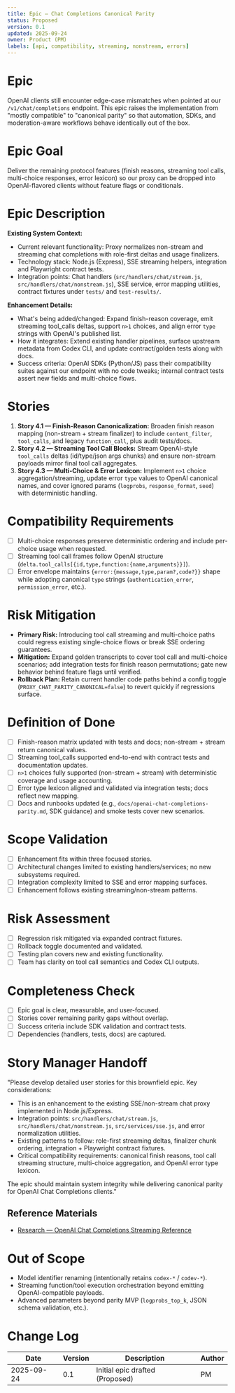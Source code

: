 ```yaml
---
title: Epic — Chat Completions Canonical Parity
status: Proposed
version: 0.1
updated: 2025-09-24
owner: Product (PM)
labels: [api, compatibility, streaming, nonstream, errors]
---
```


# Epic

OpenAI clients still encounter edge-case mismatches when pointed at our `/v1/chat/completions` endpoint. This epic raises the implementation from "mostly compatible" to "canonical parity" so that automation, SDKs, and moderation-aware workflows behave identically out of the box.

# Epic Goal

Deliver the remaining protocol features (finish reasons, streaming tool calls, multi-choice responses, error lexicon) so our proxy can be dropped into OpenAI-flavored clients without feature flags or conditionals.

# Epic Description

**Existing System Context:**

- Current relevant functionality: Proxy normalizes non-stream and streaming chat completions with role-first deltas and usage finalizers.
- Technology stack: Node.js (Express), SSE streaming helpers, integration and Playwright contract tests.
- Integration points: Chat handlers (`src/handlers/chat/stream.js`, `src/handlers/chat/nonstream.js`), SSE service, error mapping utilities, contract fixtures under `tests/` and `test-results/`.

**Enhancement Details:**

- What's being added/changed: Expand finish-reason coverage, emit streaming tool_calls deltas, support `n>1` choices, and align error `type` strings with OpenAI's published list.
- How it integrates: Extend existing handler pipelines, surface upstream metadata from Codex CLI, and update contract/golden tests along with docs.
- Success criteria: OpenAI SDKs (Python/JS) pass their compatibility suites against our endpoint with no code tweaks; internal contract tests assert new fields and multi-choice flows.

# Stories

1. **Story 4.1 — Finish-Reason Canonicalization:** Broaden finish reason mapping (non-stream + stream finalizer) to include `content_filter`, `tool_calls`, and legacy `function_call`, plus audit tests/docs.
2. **Story 4.2 — Streaming Tool Call Blocks:** Stream OpenAI-style `tool_calls` deltas (id/type/json args chunks) and ensure non-stream payloads mirror final tool call aggregates.
3. **Story 4.3 — Multi-Choice & Error Lexicon:** Implement `n>1` choice aggregation/streaming, update error `type` values to OpenAI canonical names, and cover ignored params (`logprobs`, `response_format`, `seed`) with deterministic handling.

# Compatibility Requirements

- [ ] Multi-choice responses preserve deterministic ordering and include per-choice usage when requested.
- [ ] Streaming tool call frames follow OpenAI structure (`delta.tool_calls[{id,type,function:{name,arguments}}]`).
- [ ] Error envelope maintains `{error:{message,type,param?,code?}}` shape while adopting canonical `type` strings (`authentication_error`, `permission_error`, etc.).

# Risk Mitigation

- **Primary Risk:** Introducing tool call streaming and multi-choice paths could regress existing single-choice flows or break SSE ordering guarantees.
- **Mitigation:** Expand golden transcripts to cover tool call and multi-choice scenarios; add integration tests for finish reason permutations; gate new behavior behind feature flags until verified.
- **Rollback Plan:** Retain current handler code paths behind a config toggle (`PROXY_CHAT_PARITY_CANONICAL=false`) to revert quickly if regressions surface.

# Definition of Done

- [ ] Finish-reason matrix updated with tests and docs; non-stream + stream return canonical values.
- [ ] Streaming tool_calls supported end-to-end with contract tests and documentation updates.
- [ ] `n>1` choices fully supported (non-stream + stream) with deterministic coverage and usage accounting.
- [ ] Error type lexicon aligned and validated via integration tests; docs reflect new mapping.
- [ ] Docs and runbooks updated (e.g., `docs/openai-chat-completions-parity.md`, SDK guidance) and smoke tests cover new scenarios.

# Scope Validation

- [ ] Enhancement fits within three focused stories.
- [ ] Architectural changes limited to existing handlers/services; no new subsystems required.
- [ ] Integration complexity limited to SSE and error mapping surfaces.
- [ ] Enhancement follows existing streaming/non-stream patterns.

# Risk Assessment

- [ ] Regression risk mitigated via expanded contract fixtures.
- [ ] Rollback toggle documented and validated.
- [ ] Testing plan covers new and existing functionality.
- [ ] Team has clarity on tool call semantics and Codex CLI outputs.

# Completeness Check

- [ ] Epic goal is clear, measurable, and user-focused.
- [ ] Stories cover remaining parity gaps without overlap.
- [ ] Success criteria include SDK validation and contract tests.
- [ ] Dependencies (handlers, tests, docs) are captured.

# Story Manager Handoff

"Please develop detailed user stories for this brownfield epic. Key considerations:

- This is an enhancement to the existing SSE/non-stream chat proxy implemented in Node.js/Express.
- Integration points: `src/handlers/chat/stream.js`, `src/handlers/chat/nonstream.js`, `src/services/sse.js`, and error normalization utilities.
- Existing patterns to follow: role-first streaming deltas, finalizer chunk ordering, integration + Playwright contract fixtures.
- Critical compatibility requirements: canonical finish reasons, tool call streaming structure, multi-choice aggregation, and OpenAI error type lexicon.

The epic should maintain system integrity while delivering canonical parity for OpenAI Chat Completions clients."

## Reference Materials

- [Research — OpenAI Chat Completions Streaming Reference](../research/2025-09-24-openai-chat-completions-streaming-reference.md)

# Out of Scope

- Model identifier renaming (intentionally retains `codex-*` / `codev-*`).
- Streaming function/tool execution orchestration beyond emitting OpenAI-compatible payloads.
- Advanced parameters beyond parity MVP (`logprobs_top_k`, JSON schema validation, etc.).

# Change Log

| Date       | Version | Description                     | Author |
| ---------- | ------- | ------------------------------- | ------ |
| 2025-09-24 | 0.1     | Initial epic drafted (Proposed) | PM     |
